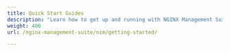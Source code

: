 ```yaml
---
title: Quick Start Guides
description: "Learn how to get up and running with NGINX Management Suite Instance Manager"
weight: 400
url: /nginx-management-suite/nim/getting-started/

---
```



